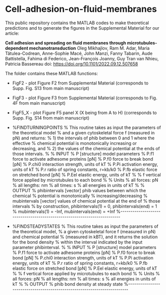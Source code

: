 # Cell-adhesion-on-fluid-membranes
This public repository contains the MATLAB codes to make theoretical predictions and to generate the figures in the Supplemental Material for our article:

**Cell adhesion and spreading on fluid membranes through microtubules-dependent mechanotransduction**
Oleg Mikhajlov, Ram M. Adar, Maria Tătulea-Codrean, Anne-Sophie Macé, John Manzi, Fanny Tabarin, Aude Battistella, Fahima di Federico, Jean-François Joanny, Guy Tran van Nhieu, Patricia Bassereau
doi: https://doi.org/10.1101/2022.09.12.507658

The folder contains these MATLAB functions:

* FigF2 - plot Figure F2 from Supplemental Material (corresponds to Supp. Fig. S13 from main manuscript)
* FigF3 - plot Figure F3 from Supplemental Material (corresponds to Fig. 4F from main manuscript)
* FigF5_X - plot Figure F5 panel X (X being from A to H) (corresponds to Supp. Fig. S14 from main manuscript)


* %FINDTURNINGPOINTS
% This routine takes as input the parameters of the theoretical model 
% and a given cytoskeletal force f (measured in pN) and returns:
% 1) the intervals of phib between 0 and 1 where the effective
% chemical potential is monotonically increasing or decreasing, and
% 2) the values of the chemical potential at the ends of those intervals.
% 
% INPUT
% P [structure] model parameters
%   P.f1        force to activate adhesome proteins [pN]
%   P.f0        force to break bond [pN]
%   P.chi0      interaction strength, units of kT
%   P.Pi        activation energy, units of kT
%   P.r         ratio of spring constants, r=kb/k0
%   P.fb        elastic force on stretched bond  [pN]
%   P.Eel       elastic energy, units of kT
%
%   f           vertical force applied by microtubules to each bond
%
% Units
% all forces:   pN
% all lengths:  nm
% all times:    s
% all energies in units of kT
%
% OUTPUT
% phibintervals [vector]    phib values between which the chemical
%                           potential is monotonically
%                           increasing/decreasing
% mubintervals [vector]   values of chemical potential at the end of
%                           those intervals
% by construction, phibintervals(1)  = 0,    phibintervals(end)  = 1
%                  mubintervals(1) = -Inf, mubintervals(end) = +Inf
%--------------------------------------------------------------------------


* %FINDSTEADYSTATES
% This routine takes as input the parameters of the theoretical model,
% a given cytoskeletal force f (measured in pN) and chemical potential 
% (measured in kBT), and it returns the solution for the bond density
% within the interval indicated by the input parameter phibinterval.
%
% INPUT
% P [structure] model parameters
%   P.f1        force to activate adhesome proteins [pN]
%   P.f0        force to break bond [pN]
%   P.chi0      interaction strength, units of kT
%   P.Pi        activation energy, units of kT
%   P.r         ratio of spring constants, r=kb/k0
%   P.fb        elastic force on stretched bond  [pN]
%   P.Eel       elastic energy, units of kT
%
%   f           vertical force applied by microtubules to each bond
%
% Units
% all forces:   pN
% all lengths:  nm
% all times:    s
% all energies in units of kT
%
% OUTPUT
%   phib        bond density at steady state
%--------------------------------------------------------------------------
